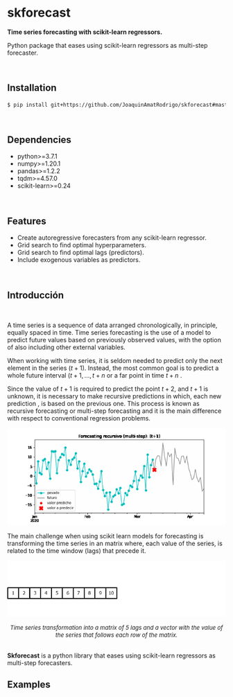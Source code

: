 # skforecast

**Time series forecasting with scikit-learn regressors.**

Python package that eases using scikit-learn regressors as multi-step forecaster.

<br>

## Installation

```bash
$ pip install git+https://github.com/JoaquinAmatRodrigo/skforecast#master
```
<br>

## Dependencies

+ python>=3.7.1
+ numpy>=1.20.1
+ pandas>=1.2.2
+ tqdm>=4.57.0
+ scikit-learn>=0.24

<br>

## Features

+ Create autoregressive forecasters from any scikit-learn regressor.
+ Grid search to find optimal hyperparameters.
+ Grid search to find optimal lags (predictors).
+ Include exogenous variables as predictors.

<br>

## Introducción
<br>

A time series is a sequence of data arranged chronologically, in principle, equally spaced in time. Time series forecasting is the use of a model to predict future values based on previously observed values, with the option of also including other external variables.

When working with time series, it is seldom needed to predict only the next element in the series $`(t+1)`$. Instead, the most common goal is to predict a whole future interval $`(t+1, ..., t+n`$  or a far point in time $`t+n`$ .

Since the value of $`t + 1`$ is required to predict the point $`t + 2`$, and $`t + 1`$ is unknown, it is necessary to make recursive predictions in which, each new prediction , is based on the previous one. This process is known as recursive forecasting or multi-step forecasting and it is the main difference with respect to conventional regression problems.

<p><img src="./images/forecasting_multi-step.gif" alt="forecasting-python" title="forecasting-python"></p>

The main challenge when using scikit learn models for forecasting is transforming the time series in an matrix where, each value of the series, is related to the time window (lags) that precede it.

<p><img src="./images/transform_timeseries.gif" alt="forecasting-python" title="forecasting-python"></p>

<center><font size="2.5"> <i>Time series  transformation into a matrix of 5 lags and a vector with the value of the series that follows each row of the matrix.</i></font></center>

<br>

**Skforecast** is a python library that eases using scikit-learn regressors as multi-step forecasters.

## Examples



